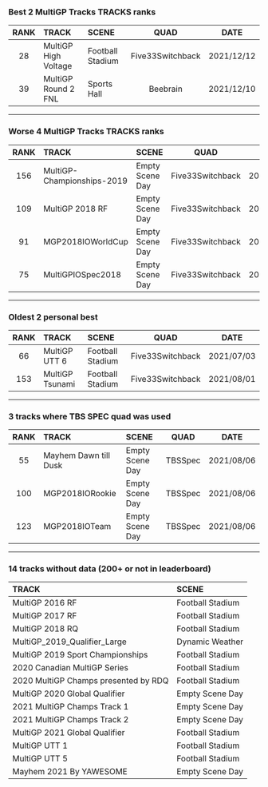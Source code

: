 ### Best 2 MultiGP Tracks TRACKS ranks
|RANK|TRACK|SCENE|QUAD|DATE|
|:---:|:---|:---|:---:|:---:|
|28|MultiGP High Voltage|Football Stadium|Five33Switchback|2021/12/12|
|39|MultiGP Round 2 FNL|Sports Hall|Beebrain|2021/12/10|
---
### Worse 4 MultiGP Tracks TRACKS ranks
|RANK|TRACK|SCENE|QUAD|DATE|
|:---:|:---|:---|:---:|:---:|
|156|MultiGP-Championships-2019|Empty Scene Day|Five33Switchback|2022/01/21|
|109|MultiGP 2018 RF|Empty Scene Day|Five33Switchback|2021/08/14|
|91|MGP2018IOWorldCup|Empty Scene Day|Five33Switchback|2022/01/21|
|75|MultiGPIOSpec2018|Empty Scene Day|Five33Switchback|2022/01/21|
---
### Oldest 2 personal best
|RANK|TRACK|SCENE|QUAD|DATE|
|:---:|:---|:---|:---:|:---:|
|66|MultiGP UTT 6|Football Stadium|Five33Switchback|2021/07/03|
|153|MultiGP Tsunami|Football Stadium|Five33Switchback|2021/08/01|
---
### 3 tracks where TBS SPEC quad was used
|RANK|TRACK|SCENE|QUAD|DATE|
|:---:|:---|:---|:---:|:---:|
|55|Mayhem Dawn till Dusk|Empty Scene Day|TBSSpec|2021/08/06|
|100|MGP2018IORookie|Empty Scene Day|TBSSpec|2021/08/06|
|123|MGP2018IOTeam|Empty Scene Day|TBSSpec|2021/08/06|
---
### 14 tracks without data (200+ or not in leaderboard)
|TRACK|SCENE|
|:---|:---|
|MultiGP 2016 RF|Football Stadium|
|MultiGP 2017 RF|Football Stadium|
|MultiGP 2018 RQ|Football Stadium|
|MultiGP_2019_Qualifier_Large|Dynamic Weather|
|MultiGP 2019 Sport Championships|Football Stadium|
|2020 Canadian MultiGP Series|Football Stadium|
|2020 MultiGP Champs presented by RDQ|Football Stadium|
|MultiGP 2020 Global Qualifier|Empty Scene Day|
|2021 MultiGP Champs Track 1|Empty Scene Day|
|2021 MultiGP Champs Track 2|Empty Scene Day|
|MultiGP 2021 Global Qualifier|Football Stadium|
|MultiGP UTT 1|Football Stadium|
|MultiGP UTT 5|Football Stadium|
|Mayhem 2021 By YAWESOME|Empty Scene Day|
